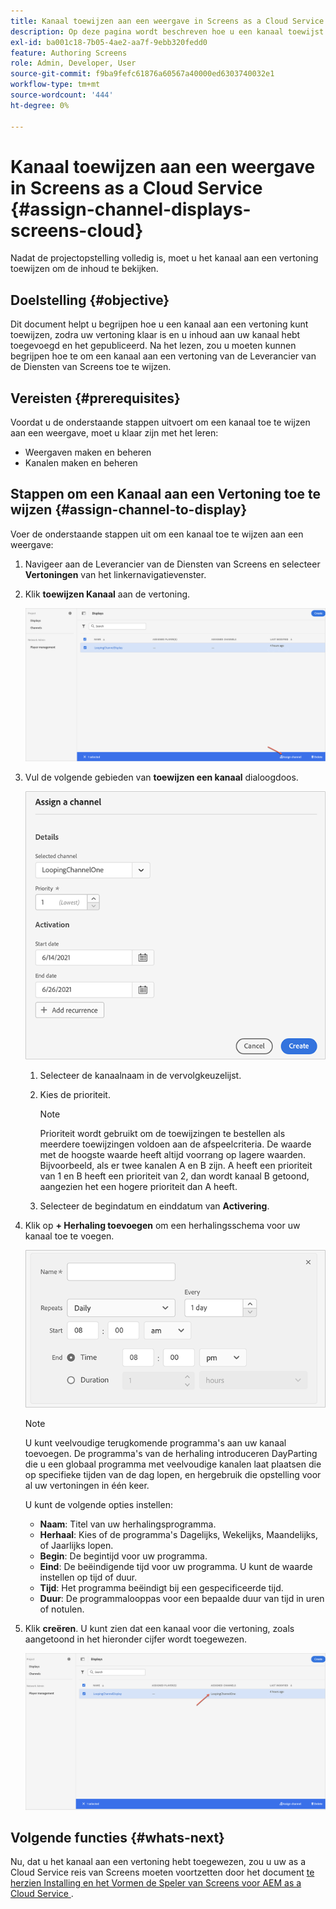 ```yaml
---
title: Kanaal toewijzen aan een weergave in Screens as a Cloud Service
description: Op deze pagina wordt beschreven hoe u een kanaal toewijst aan een weergave in Screens as a Cloud Service.
exl-id: ba001c18-7b05-4ae2-aa7f-9ebb320fedd0
feature: Authoring Screens
role: Admin, Developer, User
source-git-commit: f9ba9fefc61876a60567a40000ed6303740032e1
workflow-type: tm+mt
source-wordcount: '444'
ht-degree: 0%

---
```


# Kanaal toewijzen aan een weergave in Screens as a Cloud Service {#assign-channel-displays-screens-cloud}

Nadat de projectopstelling volledig is, moet u het kanaal aan een vertoning toewijzen om de inhoud te bekijken.

## Doelstelling {#objective}

Dit document helpt u begrijpen hoe u een kanaal aan een vertoning kunt toewijzen, zodra uw vertoning klaar is en u inhoud aan uw kanaal hebt toegevoegd en het gepubliceerd. Na het lezen, zou u moeten kunnen begrijpen hoe te om een kanaal aan een vertoning van de Leverancier van de Diensten van Screens toe te wijzen.

## Vereisten {#prerequisites}

Voordat u de onderstaande stappen uitvoert om een kanaal toe te wijzen aan een weergave, moet u klaar zijn met het leren:

* Weergaven maken en beheren
* Kanalen maken en beheren

## Stappen om een Kanaal aan een Vertoning toe te wijzen {#assign-channel-to-display}

Voer de onderstaande stappen uit om een kanaal toe te wijzen aan een weergave:

1. Navigeer aan de Leverancier van de Diensten van Screens en selecteer **Vertoningen** van het linkernavigatievenster.

1. Klik **toewijzen Kanaal** aan de vertoning.

   ![afbeelding](/help/screens-cloud/assets/display/assignchannel-1.png)

1. Vul de volgende gebieden van **toewijzen een kanaal** dialoogdoos.

   ![afbeelding](/help/screens-cloud/assets/display/assignchannel-2.png)

   1. Selecteer de kanaalnaam in de vervolgkeuzelijst.
   1. Kies de prioriteit.

      >[!NOTE]
      >Prioriteit wordt gebruikt om de toewijzingen te bestellen als meerdere toewijzingen voldoen aan de afspeelcriteria. De waarde met de hoogste waarde heeft altijd voorrang op lagere waarden. Bijvoorbeeld, als er twee kanalen A en B zijn. A heeft een prioriteit van 1 en B heeft een prioriteit van 2, dan wordt kanaal B getoond, aangezien het een hogere prioriteit dan A heeft.

   1. Selecteer de begindatum en einddatum van **Activering**.

1. Klik op **+ Herhaling toevoegen** om een herhalingsschema voor uw kanaal toe te voegen.

   ![afbeelding](/help/screens-cloud/assets/create-content/recurrence-1.png)

   >[!NOTE]
   >U kunt veelvoudige terugkomende programma&#39;s aan uw kanaal toevoegen. De programma&#39;s van de herhaling introduceren DayParting die u een globaal programma met veelvoudige kanalen laat plaatsen die op specifieke tijden van de dag lopen, en hergebruik die opstelling voor al uw vertoningen in één keer.

   U kunt de volgende opties instellen:

   * **Naam**: Titel van uw herhalingsprogramma.
   * **Herhaal**: Kies of de programma&#39;s Dagelijks, Wekelijks, Maandelijks, of Jaarlijks lopen.
   * **Begin**: De begintijd voor uw programma.
   * **Eind**: De beëindigende tijd voor uw programma. U kunt de waarde instellen op tijd of duur.
   * **Tijd**: Het programma beëindigt bij een gespecificeerde tijd.
   * **Duur**: De programmalooppas voor een bepaalde duur van tijd in uren of notulen.

1. Klik **creëren**. U kunt zien dat een kanaal voor die vertoning, zoals aangetoond in het hieronder cijfer wordt toegewezen.

   ![afbeelding](/help/screens-cloud/assets/display/assignchannel-3.png)


## Volgende functies {#whats-next}

Nu, dat u het kanaal aan een vertoning hebt toegewezen, zou u uw as a Cloud Service reis van Screens moeten voortzetten door het document [ te herzien Installing en het Vormen de Speler van Screens voor AEM as a Cloud Service ](/help/screens-cloud/managing-players-registration/installing-screens-cloud-player.md).
